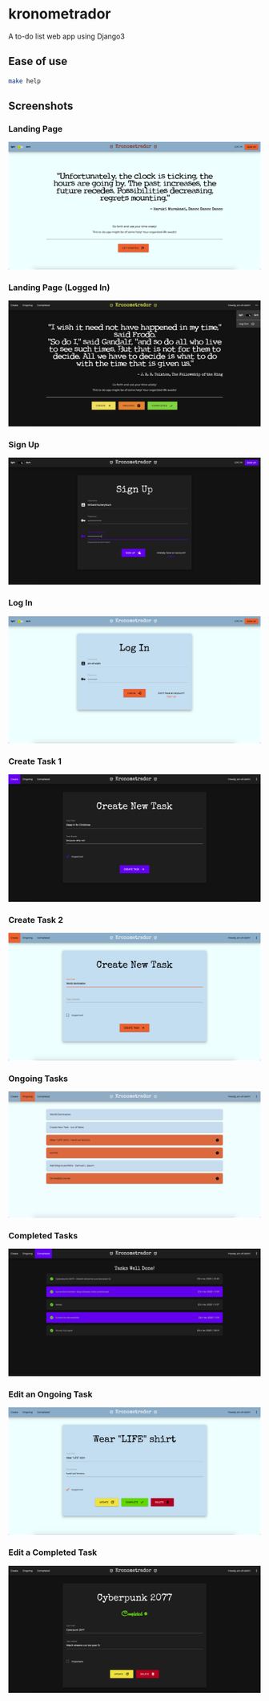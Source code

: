 # kronometrador

A to-do list web app using Django3

## Ease of use

```bash
make help
```

## Screenshots

### Landing Page

![landing_page](https://github.com/sin-of-sloth/kronometrador/blob/main/docs/landing_page.png?raw=true)

### Landing Page (Logged In)

![landing_page_logged_in](https://github.com/sin-of-sloth/kronometrador/blob/main/docs/landing_page(logged_in).png?raw=true)

### Sign Up

![signup](https://github.com/sin-of-sloth/kronometrador/blob/main/docs/signup.png?raw=true)

### Log In

![login](https://github.com/sin-of-sloth/kronometrador/blob/main/docs/login.png?raw=true)

### Create Task 1

![create_task_1](https://github.com/sin-of-sloth/kronometrador/blob/main/docs/create_task_1.png?raw=true)

### Create Task 2

![create_task_2](https://github.com/sin-of-sloth/kronometrador/blob/main/docs/create_task_2.png?raw=true)

### Ongoing Tasks

![ongoing](https://github.com/sin-of-sloth/kronometrador/blob/main/docs/ongoing.png?raw=true)

### Completed Tasks

![completed](https://github.com/sin-of-sloth/kronometrador/blob/main/docs/completed.png?raw=true)

### Edit an Ongoing Task

![edit_ongoing](https://github.com/sin-of-sloth/kronometrador/blob/main/docs/edit_ongoing.png?raw=true)

### Edit a Completed Task

![edit_completed](https://github.com/sin-of-sloth/kronometrador/blob/main/docs/edit_completed.png?raw=true)
